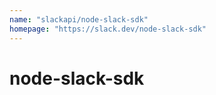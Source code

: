 ```yaml
---
name: "slackapi/node-slack-sdk"
homepage: "https://slack.dev/node-slack-sdk"
---
```

# node-slack-sdk
